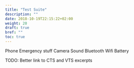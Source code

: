 ```yaml
---
title: "Test Suite"
description: ""
date: 2018-10-19T22:15:22+02:00
weight: 20
draft: true
bref: ""
toc: true
---
```


Phone
Emergency stuff
Camera
Sound
Bluetooth
Wifi
Battery

TODO: Better link to CTS and VTS excerpts
